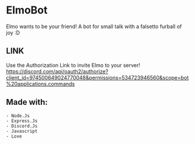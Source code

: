 # ElmoBot

Elmo wants to be your friend! A bot for small talk with a falsetto furball of joy :D

## LINK
Use the Authorization Link to invite Elmo to your server!
https://discord.com/api/oauth2/authorize?client_id=974500649024770048&permissions=534723946560&scope=bot%20applications.commands

## Made with:
```
- Node.Js
- Express.Js
- Discord.Js
- Javascript
- Love
```
